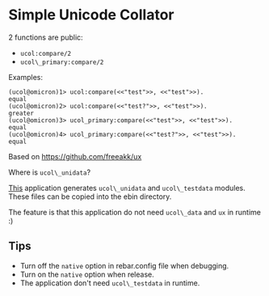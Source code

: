 Simple Unicode Collator
=======================

2 functions are public:

* `ucol:compare/2`
* `ucol\_primary:compare/2`

Examples:

```
(ucol@omicron)1> ucol:compare(<<"test">>, <<"test">>).
equal
(ucol@omicron)2> ucol:compare(<<"test?">>, <<"test">>).
greater
(ucol@omicron)3> ucol_primary:compare(<<"test">>, <<"test">>). 
equal
(ucol@omicron)4> ucol_primary:compare(<<"test?">>, <<"test">>).
equal
```

Based on https://github.com/freeakk/ux


Where is `ucol\_unidata`? 

[This](https://github.com/freeakk/ucol\_data) application generates 
`ucol\_unidata` and `ucol\_testdata` modules. These files can be copied into the
ebin directory. 

The feature is that this application do not need `ucol\_data` and `ux` in runtime :)


Tips
----

* Turn off the `native` option in rebar.config file when debugging.
* Turn on the `native` option when release. 
* The application don't need `ucol\_testdata` in runtime.
